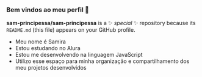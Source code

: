 ### Bem vindos ao meu perfil 💜

**sam-principessa/sam-principessa** is a ✨ _special_ ✨ repository because its `README.md` (this file) appears on your GitHub profile.

- Meu nome é Samira
- Estou estudando no Alura
- Estou me desenvolvendo na linguagem JavaScript
- Utilizo esse espaço para minha organização e compartilhamento dos meu projetos desenvolvidos
